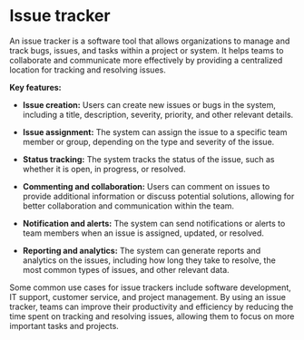 # Issue tracker

An issue tracker is a software tool that allows organizations to manage and track bugs, issues, and tasks within a project or system. It helps teams to collaborate and communicate more effectively by providing a centralized location for tracking and resolving issues.

**Key features:**

* **Issue creation:** Users can create new issues or bugs in the system, including a title, description, severity, priority, and other relevant details.

* **Issue assignment:** The system can assign the issue to a specific team member or group, depending on the type and severity of the issue.

* **Status tracking:** The system tracks the status of the issue, such as whether it is open, in progress, or resolved.

* **Commenting and collaboration:** Users can comment on issues to provide additional information or discuss potential solutions, allowing for better collaboration and communication within the team.

* **Notification and alerts:** The system can send notifications or alerts to team members when an issue is assigned, updated, or resolved.

* **Reporting and analytics:** The system can generate reports and analytics on the issues, including how long they take to resolve, the most common types of issues, and other relevant data.

Some common use cases for issue trackers include software development, IT support, customer service, and project management. By using an issue tracker, teams can improve their productivity and efficiency by reducing the time spent on tracking and resolving issues, allowing them to focus on more important tasks and projects.
